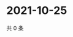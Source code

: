 # 2021-10-25

共 0 条

<!-- BEGIN WEIBO -->
<!-- 最后更新时间 Mon Oct 25 2021 03:11:19 GMT+0800 (China Standard Time) -->

<!-- END WEIBO -->
